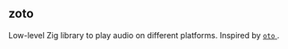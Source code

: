 ## zoto

Low-level Zig library to play audio on different platforms. Inspired by [`oto`
](https://github.com/ebitengine/oto).
